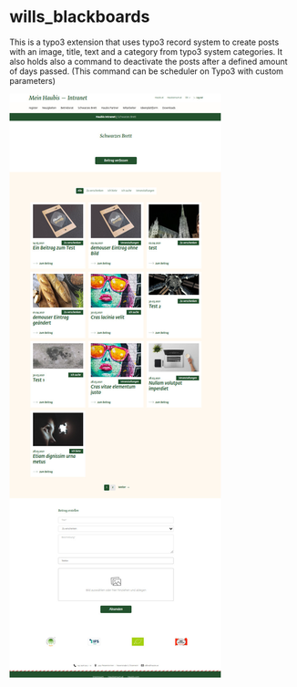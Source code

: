 # wills_blackboards
This is a typo3 extension that uses typo3 record system to create posts with an image, title, text and a category from typo3 system categories. It also holds also a command to deactivate the posts after a defined amount of days passed. (This command can be scheduler on Typo3 with custom parameters)

![alt text](https://github.com/vicluber/wills_blackboards/blob/main/SchwarzesBrett.jpg?raw=true "Preview")
